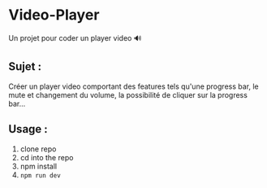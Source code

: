 # Video-Player
Un projet pour coder un player video :loud_sound:

## Sujet :
Créer un player video comportant des features tels qu'une progress bar, le mute et changement du volume, la possibilité de cliquer sur la progress bar...

## Usage :

 1. clone repo
 2. cd into the repo
 3. npm install
 4. `npm run dev`
